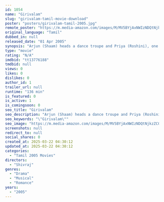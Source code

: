 ```yaml
---
id: 1054
name: "Girivalam"
slug: "girivalam-tamil-movie-download"
poster: "posters/girivalam-tamil-2005.jpg"
remote_poster: "https://m.media-amazon.com/images/M/MV5BYjAxNWIzNDQtNjkzZC00OTY5LWIyZmMtMGI5OGUwZDhkN2Q3XkEyXkFqcGdeQXVyMTI4NDg2OTY1._V1_SX300.jpg"
original_language: "Tamil"
dubbed_in: null
released_date: "01 Apr 2005"
synopsis: "Arjun (Shaam) heads a dance troupe and Priya (Roshini), one of the dancers in the troupe is in love with him. Their aim is to be the permanent fixture at the hotel of Giriprasad (Richard), a millionaire. They lose the competition ..."
type: "movie"
rating: "N/A"
imdbid: "tt13776188"
tmdbid: null
views: 0
likes: 0
dislikes: 0
author_id: 1
trailer_url: null
runtime: "136 min"
is_featured: 0
is_active: 1
is_comingsoon: 0
seo_title: "Girivalam"
seo_description: "Arjun (Shaam) heads a dance troupe and Priya (Roshini), one of the dancers in the troupe is in love with him. Their aim is to be the permanent fixture at the hotel of Giriprasad (Richard), a millionaire. They lose the competition ..."
seo_keywords: "\"Girivalam\""
seo_image: "https://m.media-amazon.com/images/M/MV5BYjAxNWIzNDQtNjkzZC00OTY5LWIyZmMtMGI5OGUwZDhkN2Q3XkEyXkFqcGdeQXVyMTI4NDg2OTY1._V1_SX300.jpg"
screenshots: null
redirect_to: null
social_shares: 0
created_at: 2025-03-22 04:30:12
updated_at: 2025-03-22 04:30:12
categories:
  - "Tamil 2005 Movies"
directors:
  - "Shivraj"
genres:
  - "Drama"
  - "Musical"
  - "Romance"
years:
  - "2005"
---
```

